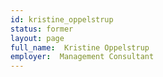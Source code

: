 ```yaml
---
id: kristine_oppelstrup
status: former
layout: page
full_name:  Kristine Oppelstrup
employer:  Management Consultant 
---
```

